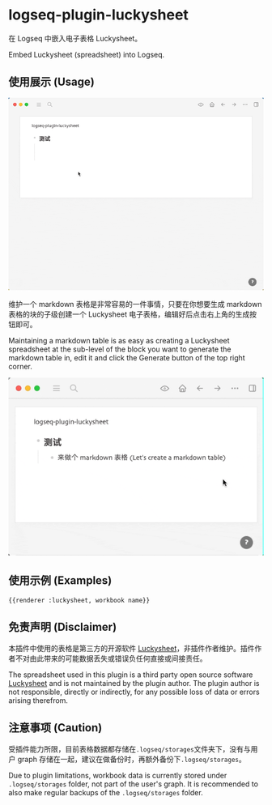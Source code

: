 # logseq-plugin-luckysheet

在 Logseq 中嵌入电子表格 Luckysheet。

Embed Luckysheet (spreadsheet) into Logseq.

## 使用展示 (Usage)

![demo](demo.gif)

维护一个 markdown 表格是非常容易的一件事情，只要在你想要生成 markdown 表格的块的子级创建一个 Luckysheet 电子表格，编辑好后点击右上角的生成按钮即可。

Maintaining a markdown table is as easy as creating a Luckysheet spreadsheet at the sub-level of the block you want to generate the markdown table in, edit it and click the Generate button of the top right corner.

![markdown](markdown.gif)

## 使用示例 (Examples)

```
{{renderer :luckysheet, workbook name}}
```

## 免责声明 (Disclaimer)

本插件中使用的表格是第三方的开源软件 [Luckysheet](https://github.com/mengshukeji/Luckysheet)，非插件作者维护。插件作者不对由此带来的可能数据丢失或错误负任何直接或间接责任。

The spreadsheet used in this plugin is a third party open source software [Luckysheet](https://github.com/mengshukeji/Luckysheet) and is not maintained by the plugin author. The plugin author is not responsible, directly or indirectly, for any possible loss of data or errors arising therefrom.

## 注意事项 (Caution)

受插件能力所限，目前表格数据都存储在`.logseq/storages`文件夹下，没有与用户 graph 存储在一起，建议在做备份时，再额外备份下`.logseq/storages`。

Due to plugin limitations, workbook data is currently stored under `.logseq/storages` folder, not part of the user's graph. It is recommended to also make regular backups of the `.logseq/storages` folder.
